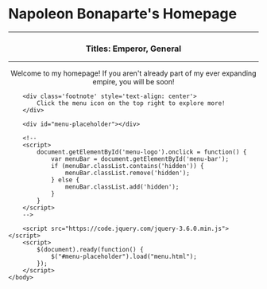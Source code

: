 <!DOCTYPE html>

<html lang="en">
    <head>
        <link href="https://cdn.jsdelivr.net/npm/bootstrap@5.2.3/dist/css/bootstrap.min.css"
            rel="stylesheet"
            integrity="sha384-rbsA2VBKQhggwzxH7pPCaAqO46MgnOM80zW1RWuH61DGLwZJEdK2Kadq2F9CUG65"
            crossorigin="anonymous">
        <script src="https://cdn.jsdelivr.net/npm/bootstrap@5.2.3/dist/js/bootstrap.bundle.min.js"
            integrity="sha384-kenU1KFdBIe4zVF0s0G1M5b4hcpxyD9F7jL+jjXkk+Q2h455rYXK/7HAuoJl+0I4"
            crossorigin="anonymous">
        </script>
        <link href="styles.css" rel="stylesheet">
        <title>Napoleon's Homepage</title>
        <link rel="icon" href="napfrance_favicon.ico" type="image/x-icon">
    </head>
    <h1 class='header'>Napoleon Bonaparte's Homepage</h1>
    <hr>
    <h3 style='text-align: center'>Titles: Emperor, General</h3>
    <body>
        <hr>
        <div class='section' style='text-align: center'>
            Welcome to my homepage!
            If you aren't already part of my ever expanding empire, you will be soon!
        </div>

        <div class='footnote' style='text-align: center'>
            Click the menu icon on the top right to explore more!
        </div>

        <div id="menu-placeholder"></div>

        <!--
        <script>
            document.getElementById('menu-logo').onclick = function() {
                var menuBar = document.getElementById('menu-bar');
                if (menuBar.classList.contains('hidden')) {
                    menuBar.classList.remove('hidden');
                } else {
                    menuBar.classList.add('hidden');
                }
            }
        </script>
        -->

        <script src="https://code.jquery.com/jquery-3.6.0.min.js"></script>
        <script>
            $(document).ready(function() {
                $("#menu-placeholder").load("menu.html");
            });
        </script>
    </body>
</html>
